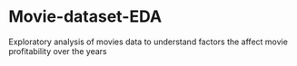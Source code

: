 # Movie-dataset-EDA
Exploratory analysis of movies data to understand factors the affect movie profitability over the years
